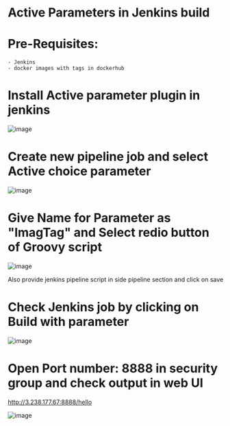 # Active Parameters in Jenkins build

# Pre-Requisites:
    - Jenkins
    - docker images with tags in dockerhub
# Install Active parameter plugin in jenkins
  ![image](https://user-images.githubusercontent.com/58024415/102330032-150e0880-3faf-11eb-9d4b-5ef26c2cfa76.png)
# Create new pipeline job and select Active choice parameter
  ![image](https://user-images.githubusercontent.com/58024415/102330295-5ef6ee80-3faf-11eb-87db-8a535642ca29.png)
# Give Name for Parameter as "ImagTag" and Select redio button of Groovy script
  ![image](https://user-images.githubusercontent.com/58024415/102330548-b1d0a600-3faf-11eb-90d2-821a11685644.png)

  Also provide jenkins pipeline script in side pipeline section and click on save
# Check Jenkins job by clicking on Build with parameter
  ![image](https://user-images.githubusercontent.com/68885738/102331998-88b11500-3fb1-11eb-9dd9-f747e5c3dc7e.png)
# Open Port number: 8888 in security group and check output in web UI
  http://3.238.177.67:8888/hello
  
  ![image](https://user-images.githubusercontent.com/68885738/102332130-b5652c80-3fb1-11eb-9765-e14a6024540f.png)
